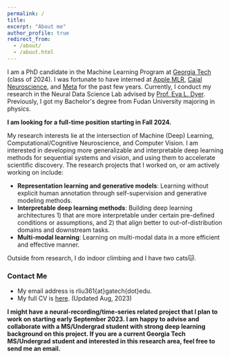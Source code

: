```yaml
---
permalink: /
title: 
excerpt: "About me"
author_profile: true
redirect_from: 
  - /about/
  - /about.html
---
```


I am a PhD candidate in the Machine Learning Program at [Georgia Tech](https://ml.gatech.edu/) (class of 2024).
I was fortunate to have interned at [Apple MLR](https://machinelearning.apple.com/), [Cajal Neuroscience](https://www.cajalneuro.com/), and [Meta](https://about.meta.com/) for the past few years.
Currently, I conduct my research in the Neural Data Science Lab advised by [Prof. Eva L. Dyer](https://dyerlab.gatech.edu/).
Previously, I got my Bachelor's degree from Fudan University majoring in physics.

**I am looking for a full-time position starting in Fall 2024.**

My research interests lie at the intersection of Machine (Deep) Learning, Computational/Cognitive Neuroscience, and Computer Vision. I am interested in developing more generalizable and interpretable deep learning methods for sequential systems and vision, and using them to accelerate scientific discovery.
The research projects that I worked on, or am actively working on include: 
* **Representation learning and generative models**: Learning without explicit human annotation through self-supervision and generative modeling methods.
* **Interpretable deep learning methods**: Building deep learning architectures 1) that are more interpretable under certain pre-defined conditions or assumptions, and 2) that align better to out-of-distribution domains and downstream tasks.
* **Multi-modal learning**: Learning on multi-modal data in a more efficient and effective manner.

Outside from research, I do indoor climbing and I have two cats🐱.


### Contact Me

* My email address is rliu361{at}gatech{dot}edu.
* My full CV is [here](https://ranliu98.github.io/files/Ran_Liu_cv_full_length_23.pdf). (Updated Aug, 2023)

**I might have a neural-recording/time-series related project that I plan to work on starting early September 2023. I am happy to advise and collaborate with a MS/Undergrad student with strong deep learning background on this project. If you are a current Georgia Tech MS/Undergrad student and interested in this research area, feel free to send me an email.**
